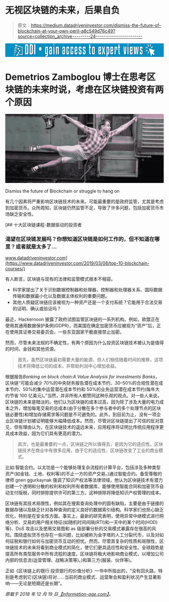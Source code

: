 # 无视区块链的未来，后果自负

> 原文：<https://medium.datadriveninvestor.com/dismiss-the-future-of-blockchain-at-your-own-peril-a8c549d76c49?source=collection_archive---------24----------------------->

[![](img/66dd02d21b4d7abe6db10048b7604d77.png)](http://www.track.datadriveninvestor.com/1B9E)

# Demetrios Zamboglou 博士在思考区块链的未来时说，考虑在区块链投资有两个原因

![](img/3b3f4ab3dbdb377bd8caadbac1f2a777.png)

Dismiss the future of Blockchain or struggle to hang on

有几个因素将严重影响区块链技术的未来。可能最重要的是政府监管，尤其是考虑到加密货币。众所周知，区块链仍然监管不足，导致了许多问题，包括加密货币市场缺乏安全性。

[](https://www.datadriveninvestor.com/2019/03/08/top-10-blockchain-courses/) [## 十大区块链课程-数据驱动的投资者

### 渴望在区块链发展吗？你想知道区块链是如何工作的，但不知道在哪里？或者就是太多了…

www.datadriveninvestor.com](https://www.datadriveninvestor.com/2019/03/08/top-10-blockchain-courses/) 

有人断言，区块链与现有的法律和监管模式根本不相容。

*   科学家提出了关于识别数据控制器和处理器、控制器和处理器关系、国际数据传输和数据最小化以及数据主体权利的重要问题。
*   其他人质疑区块链应该被视为一种资产还是一个支付系统？它能用于合法交易的证明、确认或验证吗？

最近，Hackernoon 披露了政府试图监管区块链的一系列机构。例如，欧盟正在使用其通用数据保护条例(GDPR)，而美国在确定加密货币应被视为“资产”后，正在使用其证券交易委员会。一些东亚国家干脆直接禁止加密。

然而，尽管未来法规的不确定性，有两个原因为什么投资区块链技术被认为是值得的时间，金钱和其他资源。

> 首先，虽然区块链最初需要大量的能源，但人们相信随着时间的推移，这项技术将降低公司的成本，并帮助利润中心增加收益。

根据报告*Banking on block chain:A Value Analysis for investments Banks*，区块链“可能会减少 70%的中央财务报告潜在成本节约、30–50%的合规性潜在成本节约、50%的集中运营潜在成本节约和 50%的业务运营潜在成本节约(每年大约节省 100 亿美元)。”当然，并非所有人都赞同这种乐观的观点。对一些人来说，区块链的未来是暗淡的。他们认为区块链的成本过高，因为除了涉及大量的电力成本之外，增加每笔交易的总成本(由于分散在多个参与者中的多个处理节点的区块链必要性)和增加存储需求等问题是不可避免的。此外，到目前为止，没有一项企业区块链计划被证明能够大幅降低成本。然而，尽管对区块链提出了可信的反对意见，但有理由认为，在区块链技术的遥远未来，应用程序将证明比传统应用程序更具成本效益，因为它们具有更高的潜力。

> 其次，也是最重要的一点，区块链之所以值得去，是因为它的适应性。区块链技术在商业中有很多应用，由于它的适应性，区块链改变了工业的商业模式。

比如:智能合约。以太坊是一个能够处理复杂流程的计算平台，包括涉及多种类型资产(如金钱、土地、权利等)的不止一方的资产交易。)通过智能合约。备受尊敬的律师 gnen ggurkaynak 强调了知识产权法等法律领域，他认为区块链技术有潜力创建一个透明和分散的权利和权利所有者数据库，能够使用智能合同和加密货币自动支付版税，同时排除提供许可的第三方。这种排除将降低知识产权管理的成本。

区块链有其技术局限性，例如其在搜索查询处理中的固有缺陷，主要是由于链接的数据存储以及缺乏针对各种查询的定义良好的数据索引结构。科学家们也担心缺乏优化，特别是在安全性方面。事实上，最新的研究表明，使用异常中继模式进行网络分析、交易的用户相关特征(如随机时间间隔(RTI)和一天中的某个时间(HOD)等)、DoS 攻击以及使用交易图和 as 级部署分析的交易模式暴露存在很高的风险。围绕虚拟货币也存在一些问题，比如被称为金字塔的人工分裂代币，以及对如何征税和银行如何与加密货币互动的担忧。然而，尽管其复杂的性质和局限性，区块链技术的未来将看到商业模式的简化，使它们更具适应性和安全性。全球趋势是提高所有类型服务中所有流程的速度。区块链将极大地影响商业模式，以增加公司内部的信息流(运营管理、战略决策等)。)和第三方(服装、伙伴等)。

正如《区块链上的银行:投资银行的价值分析》一书中所指出的，“没有回头路，特别是考虑到它(区块链)将对……当前的商业模式、运营聚会和盈利状况产生显著影响——无论是短期还是长期”。

*原载于 2018 年 12 月 19 日*[*【information-age.com】*](https://www.information-age.com/future-blockchain-123477615/)*。*